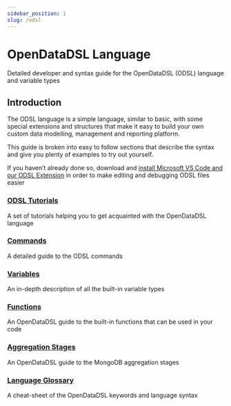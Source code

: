 ```yaml
---
sidebar_position: 1
slug: /odsl
---
```

OpenDataDSL Language
====================

Detailed developer and syntax guide for the OpenDataDSL (ODSL) language and variable types

## Introduction

The ODSL language is a simple language, similar to basic, with some special extensions and structures that make it easy to build your own custom data modelling, management and reporting platform.

This guide is broken into easy to follow sections that describe the syntax and give you plenty of examples to try out yourself.

If you haven’t already done so, download and [install Microsoft VS Code and our ODSL Extension](/docs/user/vscode) in order to make editing and debugging ODSL files easier

### [ODSL Tutorials](/docs/tutorials)
A set of tutorials helping you to get acquainted with the OpenDataDSL language

### [Commands](/docs/odsl/command/commands)
A detailed guide to the ODSL commands

### [Variables](/docs/odsl/variable/variables)
An in-depth description of all the built-in variable types

### [Functions](/docs/odsl/function/functions)
An OpenDataDSL guide to the built-in functions that can be used in your code

### [Aggregation Stages](/docs/odsl/stages)
An OpenDataDSL guide to the MongoDB aggregation stages

### [Language Glossary](/docs/odsl/glossary)
A cheat-sheet of the OpenDataDSL keywords and language syntax

